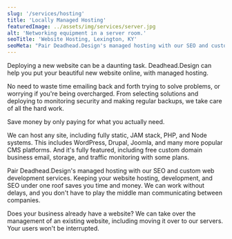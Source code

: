 ```yaml
---
slug: '/services/hosting'
title: 'Locally Managed Hosting'
featuredImage: ../assets/img/services/server.jpg
alt: 'Networking equipment in a server room.'
seoTitle: 'Website Hosting, Lexington, KY'
seoMeta: "Pair Deadhead.Design's managed hosting with our SEO and custom web development services. Keeping your website hosting, development, and SEO under one roof saves you time and money."
---
```


Deploying a new website can be a daunting task. Deadhead.Design can help you put your beautiful new website online, with managed hosting.

No need to waste time emailing back and forth trying to solve problems, or worrying if you're being overcharged. From selecting solutions and deploying to monitoring security and making regular backups, we take care of all the hard work.

Save money by only paying for what you actually need.

We can host any site, including fully static, JAM stack, PHP, and Node systems. This includes WordPress, Drupal, Joomla, and many more popular CMS platforms. And it's fully featured, including free custom domain business email, storage, and traffic monitoring with some plans.

Pair Deadhead.Design's managed hosting with our SEO and custom web development services. Keeping your website hosting, development, and SEO under one roof saves you time and money. We can work without delays, and you don't have to play the middle man communicating between companies.

Does your business already have a website? We can take over the management of an existing website, including moving it over to our servers. Your users won't be interrupted.
